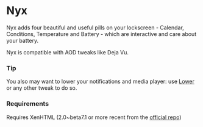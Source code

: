 # Nyx
Nyx adds four beautiful and useful pills on your lockscreen - Calendar, Conditions, Temperature and Battery - which are interactive and care about your battery.


Nyx is compatible with AOD tweaks like Deja Vu.
### Tip
You also may want to lower your notifications and media player: use [Lower]() or any other tweak to do so.

### Requirements
Requires XenHTML (2.0~beta7.1 or more recent from the [official repo](https://xenpublic.incendo.ws/))

